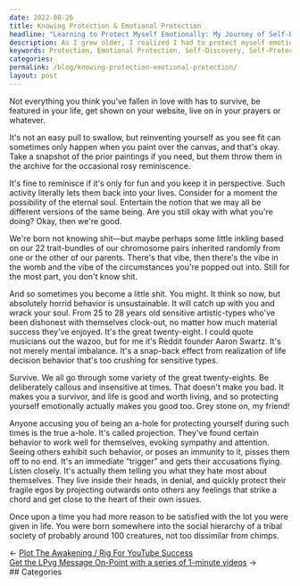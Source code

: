 ```yaml
---
date: 2022-08-26
title: Knowing Protection & Emotional Protection
headline: "Learning to Protect Myself Emotionally: My Journey of Self-Discovery"
description: As I grew older, I realized I had to protect myself emotionally to survive. It's okay to be callous and insensitive sometimes, and I'm reminded of my place in the world and the importance of accepting that some things don't have to stay in my life forever. Read my story of self-discovery and learn how to protect yourself emotionally.
keywords: Protection, Emotional Protection, Self-Discovery, Self-Protection, Callousness, Insensitivity, Acceptance, Past, Reminiscence, Place in the World
categories: 
permalink: /blog/knowing-protection-emotional-protection/
layout: post
---
```



Not everything you think you've fallen in love with has to survive, be featured
in your life, get shown on your website, live on in your prayers or whatever.

It's not an easy pull to swallow, but reinventing yourself as you see fit can
sometimes only happen when you paint over the canvas, and that's okay. Take a
snapshot of the prior paintings if you need, but them throw them in the archive
for the occasional rosy reminiscence.

It's fine to reminisce if it's only for fun and you keep it in perspective.
Such activity literally lets them back into your lives. Consider for a moment
the possibility of the eternal soul. Entertain the notion that we may all be
different versions of the same being. Are you still okay with what you're
doing? Okay, then we're good.

We're born not knowing shit—but maybe perhaps some little inkling based on our
22 trait-bundles of our chromosome pairs inherited randomly from one or the
other of our parents. There's that vibe, then there's the vibe in the womb and
the vibe of the circumstances you're popped out into. Still for the most part,
you don't know shit.

And so sometimes you become a little shit. You might. It think so now, but
absolutely horrid behavior is unsustainable. It will catch up with you and
wrack your soul. From 25 to 28 years old sensitive artistic-types who've been
dishonest with themselves clock-out, no matter how much material success
they've enjoyed. It's the great twenty-eight. I could quote musicians out the
wazoo, but for me it's Reddit founder Aaron Swartz. It's not merely mental
imbalance. It's a snap-back effect from realization of life decision behavior
that's too crushing for sensitive types.

Survive. We all go through some variety of the great twenty-eights. Be
deliberately callous and insensitive at times. That doesn't make you bad. It
makes you a survivor, and life is good and worth living, and so protecting
yourself emotionally actually makes you good too. Grey stone on, my friend!

Anyone accusing you of being an a-hole for protecting yourself during such
times is the true a-hole. It's called projection. They've found certain
behavior to work well for themselves, evoking sympathy and attention. Seeing
others exhibit such behavior, or poses an immunity to it, pisses them off to no
end. It's an immediate “trigger” and gets their accusations flying. Listen
closely. It's actually them telling you what they hate most about themselves.
They live inside their heads, in denial, and quickly protect their fragile egos
by projecting outwards onto others any feelings that strike a chord and get
close to the heart of their own issues.

Once upon a time you had more reason to be satisfied with the lot you were
given in life. You were born somewhere into the social hierarchy of a tribal
society of probably around 100 creatures, not too dissimilar from chimps.


<div class="post-nav"><div class="post-nav-prev"><span class="arrow">&larr;&nbsp;</span><a href="/blog/plot-the-awakening-rig-for-youtube-success">Plot The Awakening / Rig For YouTube Success</a></div><div class="post-nav-next"><a href="/blog/get-the-lpvg-message-on-point-with-a-series-of-1-minute-videos">Get the LPvg Message On-Point with a series of 1-minute videos</a><span class="arrow">&nbsp;&rarr;</span></div></div>
## Categories

<ul></ul>